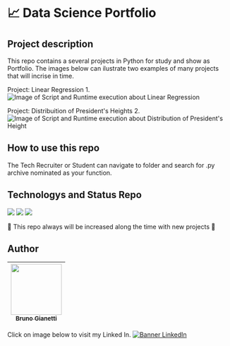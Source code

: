 # :chart_with_upwards_trend: Data Science Portfolio

## Project description

This repo contains a several projects in Python for study and show as Portfolio. The images below can ilustrate two examples of many projects that will incrise in time.

Project: Linear Regression 1.
![Image of Script and Runtime execution about Linear Regression](https://user-images.githubusercontent.com/55636879/210118689-1980a370-183e-472f-a39e-4e9a85ec8a19.PNG)

Project: Distribuition of President's Heights 2.
![Image of Script and Runtime execution about Distribution of President's Height](https://user-images.githubusercontent.com/55636879/210118586-747aaf69-ed37-4314-aed5-5a6ffaa51962.PNG)

## How to use this repo

The Tech Recruiter or Student can navigate to folder and search for .py archive nominated as your function.

## Technologys and Status Repo


<img src="https://img.shields.io/badge/Subject-Data%20Science-blue"> <img src="https://img.shields.io/github/downloads/brunogianetti/DataSciencePortfolio/total?style=plastic"> <img src="https://img.shields.io/badge/Language-Python-blue">

:construction: This repo always will be increased along the time with new projects :construction:

## Author

| [<img src="https://avatars.githubusercontent.com/u/55636879?v=4" width=115><br><sub>Bruno Gianetti</sub>](https://github.com/brunogianetti) |
| :---: |

Click on image below to visit my Linked In.
[![Banner LinkedIn](https://user-images.githubusercontent.com/55636879/210119349-4576385f-6bc2-4009-9b0a-374477fba4a9.png)](https://www.linkedin.com/in/brunogianetti/)
